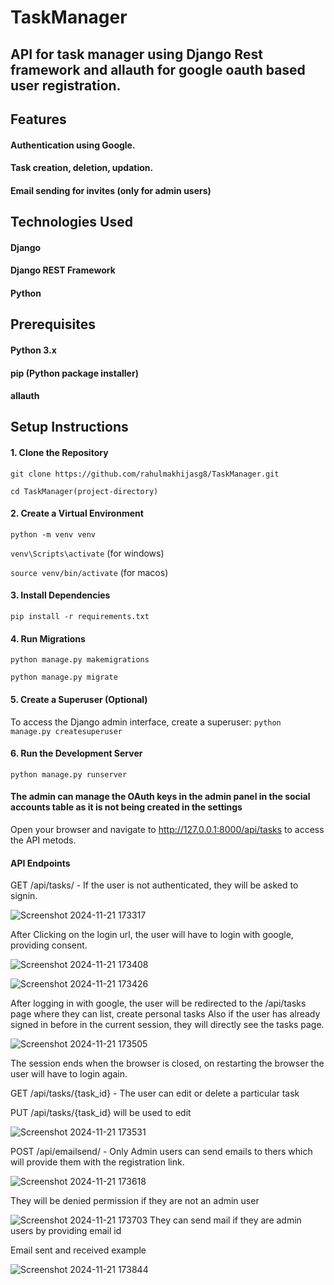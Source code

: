 # TaskManager
## API for task manager using Django Rest framework and allauth for google oauth based user registration.

## Features
  #### Authentication using Google.
  #### Task creation, deletion, updation.
  #### Email sending for invites (only for admin users)
  
## Technologies Used
#### Django
#### Django REST Framework
#### Python
## Prerequisites
#### Python 3.x
#### pip (Python package installer)
#### allauth

## Setup Instructions
#### 1. Clone the Repository
`git clone https://github.com/rahulmakhijasg8/TaskManager.git`

`cd TaskManager(project-directory)`

#### 2. Create a Virtual Environment
`python -m venv venv`

`venv\Scripts\activate` (for windows)

`source venv/bin/activate` (for macos)

#### 3. Install Dependencies
`pip install -r requirements.txt`

#### 4. Run Migrations
`python manage.py makemigrations`

`python manage.py migrate`

#### 5. Create a Superuser (Optional)
To access the Django admin interface, create a superuser:
`python manage.py createsuperuser`

#### 6. Run the Development Server
`python manage.py runserver`

#### The admin can manage the OAuth keys in the admin panel in the social accounts table as it is not being created in the settings

Open your browser and navigate to http://127.0.0.1:8000/api/tasks to access the API metods.

#### API Endpoints
  GET /api/tasks/ - If the user is not authenticated, they will be asked to signin.
  
  
  ![Screenshot 2024-11-21 173317](https://github.com/user-attachments/assets/6bd5e344-f0a5-4f6a-a111-3691127436a4)

  
  
  After Clicking on the login url, the user will have to login with google, providing consent.
  
  
  ![Screenshot 2024-11-21 173408](https://github.com/user-attachments/assets/a647ff1d-e39b-4905-9a35-00c88e7c9cac)

  ![Screenshot 2024-11-21 173426](https://github.com/user-attachments/assets/1c5746f5-2431-44f8-a20b-cc17a78ed6a6)

  After logging in with google, the user will be redirected to the /api/tasks page
  where they can list, create personal tasks
  Also if the user has already signed in before in the current session, they will directly see the tasks page.
  
  
  ![Screenshot 2024-11-21 173505](https://github.com/user-attachments/assets/df503712-a63d-4cec-a0d7-4ca84b959867)

  The session ends when the browser is closed, on restarting the browser the user will have to login again.
    
  
  
  GET /api/tasks/{task_id} - The user can edit or delete a particular task
  
  
  PUT /api/tasks/{task_id} will be used to edit
  
  
  ![Screenshot 2024-11-21 173531](https://github.com/user-attachments/assets/837899d9-7f31-49b9-8f03-d3c5b775f99b)
  
  
  
  POST /api/emailsend/ - Only Admin users can send emails to thers which will provide them with the registration link.
  
  
  ![Screenshot 2024-11-21 173618](https://github.com/user-attachments/assets/7956766f-cf6d-4d09-add4-613621f3607e)
  
  
  
  They will be denied permission if they are not an admin user
  
  
  ![Screenshot 2024-11-21 173703](https://github.com/user-attachments/assets/089c96bf-1d78-454a-bb79-b7537443e968)
  They can send mail if they are admin users by providing email id

  
  Email sent and received example
  
  
  ![Screenshot 2024-11-21 173844](https://github.com/user-attachments/assets/f26d88f2-56a0-461c-b093-aab86d8d2fb4)

